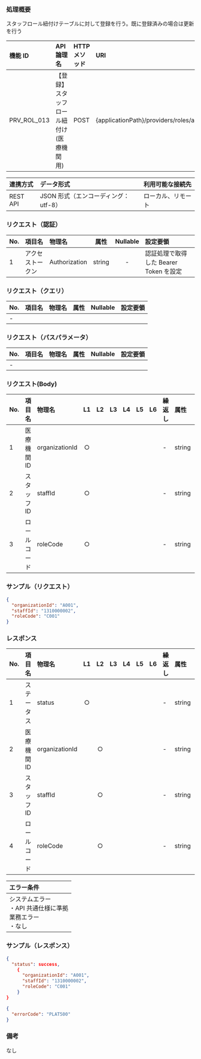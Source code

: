 ### 処理概要

スタッフロール紐付けテーブルに対して登録を行う。既に登録済みの場合は更新を行う

| 機能 ID     | API 論理名                          | HTTP メソッド | URI                                              |
| :---------- | :---------------------------------- | :------------ | :----------------------------------------------- |
| PRV_ROL_013 | 【登録】スタッフロール紐付け(医療機関用) | POST          | {applicationPath}/providers/roles/assignment |

| 連携方式 | データ形式                           | 利用可能な接続先   |
| :------- | :----------------------------------- | :----------------- |
| REST API | JSON 形式（エンコーディング：utf-8） | ローカル、リモート |

### リクエスト（認証）

| No. | 項目名           | 物理名        |  属性  | Nullable | 設定要領                               |
| :-- | :--------------- | :------------ | :----: | :------: | :------------------------------------- |
| 1   | アクセストークン | Authorization | string |    -     | 認証処理で取得した Bearer Token を設定 |

### リクエスト（クエリ）

| No. | 項目名       | 物理名           | 属性    | Nullable | 設定要領                                        |
| :-- | :----------- | :--------------- | :-----: | :------: | :---------------------------------------------- |
| -   | | | | | |

### リクエスト（パスパラメータ）

| No. | 項目名  | 物理名    |  属性  | Nullable | 設定要領                                         |
| :-- | :------ | :-------- | :----: | :------: | :----------------------------------------------- |
| -   | | | | | |

### リクエスト(Body)
| No. | 項目名         | 物理名                         | L1  | L2  | L3  | L4  | L5  | L6  | 繰返し | 属性    | Nullable | リクエスト設定要領                              |
| :-- | :------------- | :----------------------------- | :-: | :-: | :-: | :-: | :-: | :-: | :----- | :------ | :------- | :---------------------------------------------- |
| 1   | 医療機関ID     | organizationId                 | ○  |     |     |     |     |     | -      | string  | -        | |
| 2   | スタッフID     | staffId                        | ○  |     |     |     |     |     | -      | string  | -        | PLATID |
| 3   | ロールコード   | roleCode                       | ○  |     |     |     |     |     | -      | string  | -        | |

### サンプル（リクエスト）

```json
{
  "organizationId": "A001",
  "staffId": "1310000002",
  "roleCode": "C001"
}

```

### レスポンス

| No. | 項目名         | 物理名                         | L1  | L2  | L3  | L4  | L5  | L6  | 繰返し | 属性    | Nullable | レスポンス設定要領                              |
| :-- | :------------- | :----------------------------- | :-: | :-: | :-: | :-: | :-: | :-: | :----- | :------ | :------- | :---------------------------------------------- |
| 1   | ステータス     | status                         | ○  |     |     |     |     |     | -      | string  | -        | success：正常 |
| 2   | 医療機関ID     | organizationId                 |     | ○  |     |     |     |     | -      | string  | -        | |
| 3   | スタッフID     | staffId                        |     | ○  |     |     |     |     | -      | string  | -        | |
| 4   | ロールコード   | roleCode                       |     | ○  |     |     |     |     | -      | string  | -        | |

| エラー条件                                                        |
| :---------------------------------------------------------------- |
| システムエラー<br/>・API 共通仕様に準拠<br/>業務エラー<br/>・なし |


### サンプル（レスポンス）

```json title="正常終了"
{
  "status": success,
    {
      "organizationId": "A001",
      "staffId": "1310000002",
      "roleCode": "C001"
    }
}
```

```json title="異常終了"
{
  "errorCode": "PLAT500"
}
```

### 備考

なし
